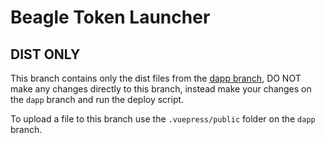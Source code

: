 # Beagle Token Launcher

## DIST ONLY
This branch contains only the dist files from the [dapp branch](https://github.com/beagletokenlauncher/bep20-generator/tree/dapp), DO NOT make any changes directly to this branch, instead make your changes on the `dapp` branch and run the deploy script.

To upload a file to this branch use the `.vuepress/public` folder on the `dapp` branch.
